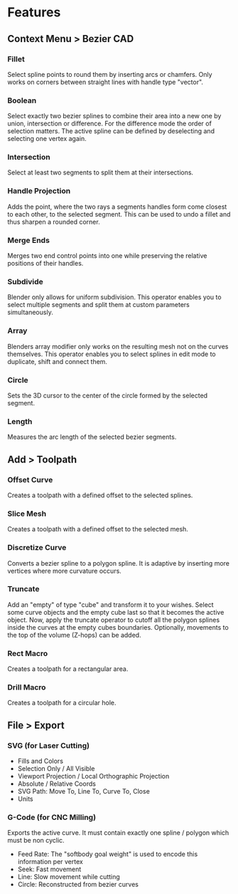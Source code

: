 # Features


## Context Menu > Bezier CAD

### Fillet
Select spline points to round them by inserting arcs or chamfers. Only works on corners between straight lines with handle type "vector".

### Boolean
Select exactly two bezier splines to combine their area into a new one by union, intersection or difference.
For the difference mode the order of selection matters. The active spline can be defined by deselecting and selecting one vertex again.

### Intersection
Select at least two segments to split them at their intersections.

### Handle Projection
Adds the point, where the two rays a segments handles form come closest to each other, to the selected segment.
This can be used to undo a fillet and thus sharpen a rounded corner.

### Merge Ends
Merges two end control points into one while preserving the relative positions of their handles.

### Subdivide
Blender only allows for uniform subdivision.
This operator enables you to select multiple segments and split them at custom parameters simultaneously.

### Array
Blenders array modifier only works on the resulting mesh not on the curves themselves.
This operator enables you to select splines in edit mode to duplicate, shift and connect them.

### Circle
Sets the 3D cursor to the center of the circle formed by the selected segment.

### Length
Measures the arc length of the selected bezier segments.


## Add > Toolpath

### Offset Curve
Creates a toolpath with a defined offset to the selected splines.

### Slice Mesh
Creates a toolpath with a defined offset to the selected mesh.

### Discretize Curve
Converts a bezier spline to a polygon spline.
It is adaptive by inserting more vertices where more curvature occurs.

### Truncate
Add an "empty" of type "cube" and transform it to your wishes.
Select some curve objects and the empty cube last so that it becomes the active object.
Now, apply the truncate operator to cutoff all the polygon splines inside the curves at the empty cubes boundaries.
Optionally, movements to the top of the volume (Z-hops) can be added.

### Rect Macro
Creates a toolpath for a rectangular area.

### Drill Macro
Creates a toolpath for a circular hole.


## File > Export

### SVG (for Laser Cutting)
- Fills and Colors
- Selection Only / All Visible
- Viewport Projection / Local Orthographic Projection
- Absolute / Relative Coords
- SVG Path: Move To, Line To, Curve To, Close
- Units

### G-Code (for CNC Milling)
Exports the active curve.
It must contain exactly one spline / polygon which must be non cyclic.
- Feed Rate: The "softbody goal weight" is used to encode this information per vertex
- Seek: Fast movement
- Line: Slow movement while cutting
- Circle: Reconstructed from bezier curves
